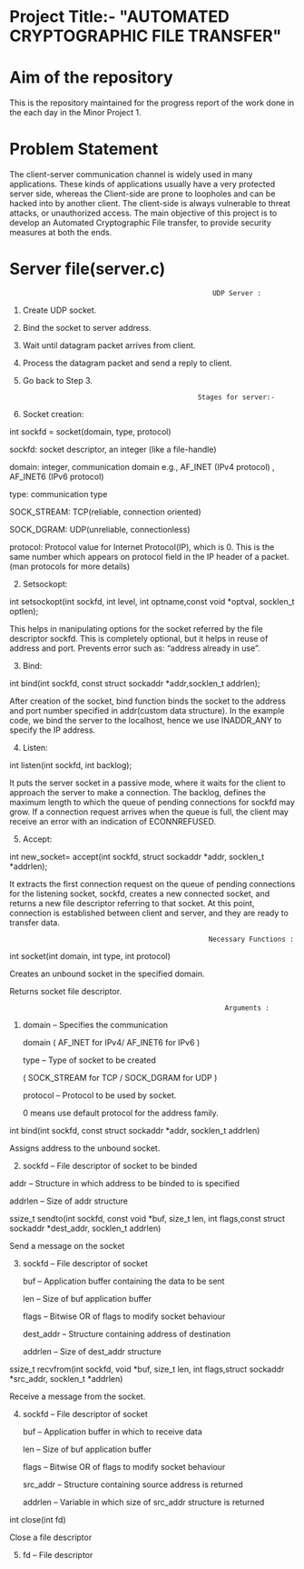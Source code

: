 # Project Title:- "AUTOMATED CRYPTOGRAPHIC FILE TRANSFER"


# Aim of the repository
This is the repository maintained for the progress report of the work done in the each day in the Minor Project 1.


# Problem Statement

The client-server communication channel is widely used in many applications. These kinds of applications usually have a very protected server side, whereas the Client-side are prone to loopholes and can be hacked into by another client. 
The client-side is always vulnerable to threat attacks, or unauthorized access. The main objective of this project is to develop an Automated Cryptographic File transfer, to provide security measures at both the ends. 

# Server file(server.c)

                                                      UDP Server :
1) Create UDP socket.
2) Bind the socket to server address.
3) Wait until datagram packet arrives from client.
4) Process the datagram packet and send a reply to client.
5) Go back to Step 3.

                                                  Stages for server:-


1) Socket creation:

int sockfd = socket(domain, type, protocol)

sockfd: socket descriptor, an integer (like a file-handle)

domain: integer, communication domain e.g., AF_INET (IPv4 protocol) , AF_INET6 (IPv6 protocol)

type: communication type

SOCK_STREAM: TCP(reliable, connection oriented)

SOCK_DGRAM: UDP(unreliable, connectionless)

protocol: Protocol value for Internet Protocol(IP), which is 0. This is the same number which appears on protocol field in the IP header of a packet.(man protocols for more details)

2) Setsockopt:

int setsockopt(int sockfd, int level, int optname,const void *optval, socklen_t optlen);

This helps in manipulating options for the socket referred by the file descriptor sockfd. This is completely optional, but it helps in reuse of address and port. Prevents error such as: “address already in use”.

3) Bind:

int bind(int sockfd, const struct sockaddr *addr,socklen_t addrlen);

After creation of the socket, bind function binds the socket to the address and port number specified in addr(custom data structure). In the example code, we bind the server to the localhost, hence we use INADDR_ANY to specify the IP address.

4) Listen:

int listen(int sockfd, int backlog);

It puts the server socket in a passive mode, where it waits for the client to approach the server to make a connection. The backlog, defines the maximum length to which the queue of pending connections for sockfd may grow. If a connection request arrives when the queue is full, the client may receive an error with an indication of ECONNREFUSED.

5) Accept:

int new_socket= accept(int sockfd, struct sockaddr *addr, socklen_t *addrlen);

It extracts the first connection request on the queue of pending connections for the listening socket, sockfd, creates a new connected socket, and returns a new file descriptor referring to that socket. At this point, connection is established between client and server, and they are ready to transfer data.


                                                     Necessary Functions :

int socket(int domain, int type, int protocol)

Creates an unbound socket in the specified domain.

Returns socket file descriptor.

                                                         Arguments :

1) domain – Specifies the communication
   
   domain ( AF_INET for IPv4/ AF_INET6 for IPv6 )
   
   type – Type of socket to be created
   
   ( SOCK_STREAM for TCP / SOCK_DGRAM for UDP )
   
   protocol – Protocol to be used by socket.
   
   0 means use default protocol for the address family.

int bind(int sockfd, const struct sockaddr *addr, socklen_t addrlen)

Assigns address to the unbound socket.

2) sockfd – File descriptor of socket to be binded
  
  addr – Structure in which address to be binded to is specified
  
  addrlen – Size of addr structure


ssize_t sendto(int sockfd, const void *buf, size_t len, int flags,const struct sockaddr *dest_addr, socklen_t addrlen)

Send a message on the socket

3) sockfd – File descriptor of socket
   
   buf – Application buffer containing the data to be sent
   
   len – Size of buf application buffer
   
   flags – Bitwise OR of flags to modify socket behaviour
   
   dest_addr – Structure containing address of destination
   
   addrlen – Size of dest_addr structure

ssize_t recvfrom(int sockfd, void *buf, size_t len, int flags,struct sockaddr *src_addr, socklen_t *addrlen)

Receive a message from the socket.

4) sockfd – File descriptor of socket
   
   buf – Application buffer in which to receive data
   
   len – Size of buf application buffer
   
   flags – Bitwise OR of flags to modify socket behaviour
   
   src_addr – Structure containing source address is returned
   
   addrlen – Variable in which size of src_addr structure is returned

int close(int fd)

Close a file descriptor

5) fd – File descriptor
